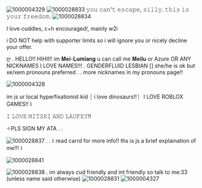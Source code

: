![1000004329](https://github.com/user-attachments/assets/8e6b21a7-3481-4598-8b56-d56bb78dd363)
![1000028833](https://github.com/user-attachments/assets/d62acd79-197c-4d90-ab41-32b787b4edda)
 𝚢𝚘𝚞 𝚌𝚊𝚗'𝚝 𝚎𝚜𝚌𝚊𝚙𝚎, 𝚜𝚒𝚕𝚕𝚢. 𝚝𝚑𝚒𝚜 𝚒𝚜 𝚢𝚘𝚞𝚛 𝚏𝚛𝚎𝚎𝚍𝚘𝚖. ![1000028834](https://github.com/user-attachments/assets/6734479a-fa87-4eca-a761-fe5d16b55c81)

I love cuddles, c+h encouraged!, mainly w2i

i DO NOT help with supporter limits so i will ignore you or nicely decline your offer.

ღ . HELLO!! HIHII!! im 𝐌𝐞𝐢-𝐋𝐮𝐦𝐢𝐚𝐧𝐠 u can call me 𝐌𝐞𝐢𝐥𝐮 or Azure OR ANY NICKNAMES I LOVE NAMES!!! . GENDERFLUID LESBIAN [] she/he is ok but xe/xem pronouns preferred . . 
 more nicknames in my pronouns page!! 

![1000004328](https://github.com/user-attachments/assets/2d2062de-d337-4a33-b892-57b94821e751)

im js ur local hyperfixationist kid ┆ i love dinosaurs!! ︴I LOVE ROBLOX GAMES!! ꒰ 

𝙸 𝙻𝙾𝚅𝙴 𝙼𝙸𝚃𝚂𝙺𝙸 𝙰𝙽𝙳 𝙻𝙰𝚄𝙵𝙴𝚈!!


✧PLS SIGN MY ATA . .

![1000028837](https://github.com/user-attachments/assets/ea66c12a-05ec-4be7-bb56-ea2d835e1835)
 . . ꒰ read carrd for more info!! ths is js a brief explaination of me!!! ꒱

![1000028841](https://github.com/user-attachments/assets/0cc010ac-7309-47a8-bb83-abb7c714c733)

 
![1000028838](https://github.com/user-attachments/assets/8ed03692-7980-495f-b4aa-f523b238a28c)
. im always cud friendly and int friendly so talk to me:33 (unless name said otherwise) ![1000028831](https://github.com/user-attachments/assets/d8de8fbe-566f-4cd6-a5ab-b53d4a6f61bc)
![1000004327](https://github.com/user-attachments/assets/ff27fa3c-5d39-445a-b375-3dcb42280f70)

